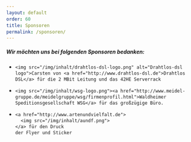 ```yaml
---
layout: default
order: 60
title: Sponsoren
permalink: /sponsoren/
---
```


##### Wir möchten uns bei folgenden Sponsoren bedanken:

<ul class="sponsorenliste list-unstyled">
  <li>

    <img src="/img/inhalt/drahtlos-dsl-logo.png" alt="Drahtlos-dsl logo">Carsten von <a href="http://www.drahtlos-dsl.de">Drahtlos DSL</a> für die 2 MBit Leitung und das 42HE Serverrack

  </li>
  <li>

    <img src="/img/inhalt/wsg-logo.png"><a href="http://www.meidel-gruppe.de/meidelgruppe/wsg/firmenprofil.html">Waldheimer Speditionsgesellschaft WSG</a> für das großzügige Büro.

  </li>

  <li>

    <a href="http://www.artenundvielfalt.de">
      <img src="/img/inhalt/aundf.png">
    </a> für den Druck
    der Flyer und Sticker

  </li>


</ul>
